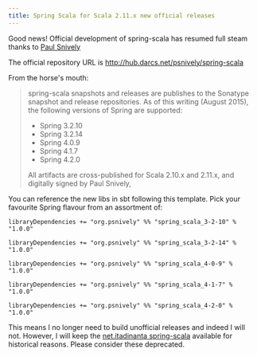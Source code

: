 ```yaml
---
title: Spring Scala for Scala 2.11.x new official releases
---
```

Good news! Official development of spring-scala has resumed full steam thanks to [Paul Snively](mailto:psnively@mac.com)

The official repository URL is http://hub.darcs.net/psnively/spring-scala

From the horse's mouth:

> spring-scala snapshots and releases are publishes to the Sonatype snapshot and release repositories. As of this writing (August 2015), the following versions of Spring are supported:
>
> * Spring 3.2.10
> * Spring 3.2.14
> * Spring 4.0.9
> * Spring 4.1.7
> * Spring 4.2.0
>
> All artifacts are cross-published for Scala 2.10.x and 2.11.x, and digitally signed by Paul Snively,

You can reference the new libs in sbt following this template. Pick your favourite Spring flavour from an assortment of:

    libraryDependencies += "org.psnively" %% "spring_scala_3-2-10" % "1.0.0"

    libraryDependencies += "org.psnively" %% "spring_scala_3-2-14" % "1.0.0"

    libraryDependencies += "org.psnively" %% "spring_scala_4-0-9" % "1.0.0"

    libraryDependencies += "org.psnively" %% "spring_scala_4-1-7" % "1.0.0"

    libraryDependencies += "org.psnively" %% "spring_scala_4-2-0" % "1.0.0"

This means I no longer need to build unofficial releases and indeed I will not. However, I will keep the [net.itadinanta spring-scala](https://github.com/itadinanta/spring-scala) available for historical reasons. Please consider these deprecated.

